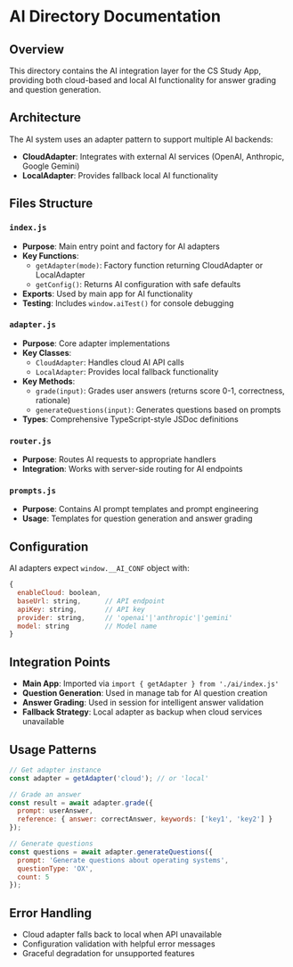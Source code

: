 # AI Directory Documentation

## Overview
This directory contains the AI integration layer for the CS Study App, providing both cloud-based and local AI functionality for answer grading and question generation.

## Architecture
The AI system uses an adapter pattern to support multiple AI backends:
- **CloudAdapter**: Integrates with external AI services (OpenAI, Anthropic, Google Gemini)
- **LocalAdapter**: Provides fallback local AI functionality

## Files Structure

### `index.js`
- **Purpose**: Main entry point and factory for AI adapters
- **Key Functions**:
  - `getAdapter(mode)`: Factory function returning CloudAdapter or LocalAdapter
  - `getConfig()`: Returns AI configuration with safe defaults
- **Exports**: Used by main app for AI functionality
- **Testing**: Includes `window.aiTest()` for console debugging

### `adapter.js`
- **Purpose**: Core adapter implementations
- **Key Classes**:
  - `CloudAdapter`: Handles cloud AI API calls
  - `LocalAdapter`: Provides local fallback functionality
- **Key Methods**:
  - `grade(input)`: Grades user answers (returns score 0-1, correctness, rationale)
  - `generateQuestions(input)`: Generates questions based on prompts
- **Types**: Comprehensive TypeScript-style JSDoc definitions

### `router.js`
- **Purpose**: Routes AI requests to appropriate handlers
- **Integration**: Works with server-side routing for AI endpoints

### `prompts.js`
- **Purpose**: Contains AI prompt templates and prompt engineering
- **Usage**: Templates for question generation and answer grading

## Configuration
AI adapters expect `window.__AI_CONF` object with:
```javascript
{
  enableCloud: boolean,
  baseUrl: string,      // API endpoint
  apiKey: string,       // API key
  provider: string,     // 'openai'|'anthropic'|'gemini'
  model: string         // Model name
}
```

## Integration Points
- **Main App**: Imported via `import { getAdapter } from './ai/index.js'`
- **Question Generation**: Used in manage tab for AI question creation
- **Answer Grading**: Used in session for intelligent answer validation
- **Fallback Strategy**: Local adapter as backup when cloud services unavailable

## Usage Patterns
```javascript
// Get adapter instance
const adapter = getAdapter('cloud'); // or 'local'

// Grade an answer
const result = await adapter.grade({
  prompt: userAnswer,
  reference: { answer: correctAnswer, keywords: ['key1', 'key2'] }
});

// Generate questions
const questions = await adapter.generateQuestions({
  prompt: 'Generate questions about operating systems',
  questionType: 'OX',
  count: 5
});
```

## Error Handling
- Cloud adapter falls back to local when API unavailable
- Configuration validation with helpful error messages
- Graceful degradation for unsupported features